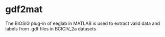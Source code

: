 # gdf2mat
The BIOSIG plug-in of eeglab in MATLAB is used to extract valid data and labels from .gdf files in BCICIV_2a datasets
